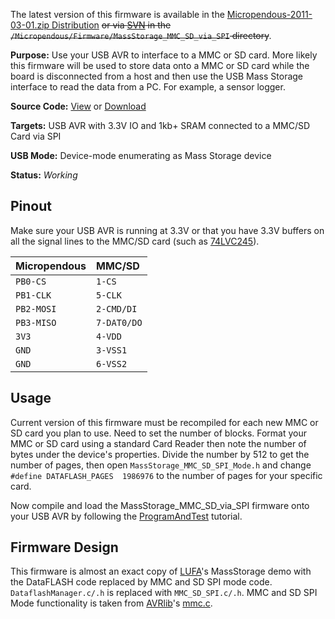 The latest version of this firmware is available in the [Micropendous-2011-03-01.zip  Distribution](http://code.google.com/p/micropendous/downloads/list) ~~or via [SVN](http://code.google.com/p/micropendous/source/checkout) in the `/Micropendous/Firmware/MassStorage_MMC_SD_via_SPI` directory~~.

**Purpose:** Use your USB AVR to interface to a MMC or SD card.  More likely this firmware will be used to store data onto a MMC or SD card while the board is disconnected from a host and then use the USB Mass Storage interface to read the data from a PC.  For example, a sensor logger.

**Source Code:** [View](http://code.google.com/p/micropendous/source/browse/trunk/Micropendous/Firmware/MassStorage_MMC_SD_via_SPI) or [Download](http://www.Micropendous.org/Distribution)

**Targets:** USB AVR with 3.3V IO and 1kb+ SRAM connected to a MMC/SD Card via SPI

**USB Mode:** Device-mode enumerating as Mass Storage device

**Status:** _Working_


## Pinout ##

Make sure your USB AVR is running at 3.3V or that you have 3.3V buffers on all the signal lines to the MMC/SD card (such as [74LVC245](http://search.digikey.com/us/en/products/SN74LVC245AN/296-8503-5-ND/)).

| **Micropendous** | **MMC/SD** |
|:-----------------|:-----------|
| `PB0-CS`         | `1-CS`     |
| `PB1-CLK`        | `5-CLK`    |
| `PB2-MOSI`       | `2-CMD/DI` |
| `PB3-MISO`       | `7-DAT0/DO` |
| `3V3`            | `4-VDD`    |
| `GND`            | `3-VSS1`   |
| `GND`            | `6-VSS2`   |


## Usage ##

Current version of this firmware must be recompiled for each new MMC or SD card you plan to use.  Need to set the number of blocks.  Format your MMC or SD card using a standard Card Reader then note the number of bytes under the device's properties.  Divide the number by 512 to get the number of pages, then open `MassStorage_MMC_SD_SPI_Mode.h` and change `#define DATAFLASH_PAGES  1986976` to the number of pages for your specific card.

Now compile and load the MassStorage\_MMC\_SD\_via\_SPI firmware onto your USB AVR by following the [ProgramAndTest](ProgramAndTest.md) tutorial.


## Firmware Design ##

This firmware is almost an exact copy of [LUFA](http://www.fourwalledcubicle.com/LUFA.php)'s MassStorage demo with the DataFLASH code replaced by MMC and SD SPI mode code.  `DataflashManager.c/.h` is replaced with `MMC_SD_SPI.c/.h`.  MMC and SD SPI Mode functionality is taken from [AVRlib](http://ccrma.stanford.edu/courses/250a/docs/avrlib/html/index.html)'s [mmc.c](http://code.google.com/p/micropendous/source/browse/trunk/Micropendous/libs/avrlib/mmc.c).